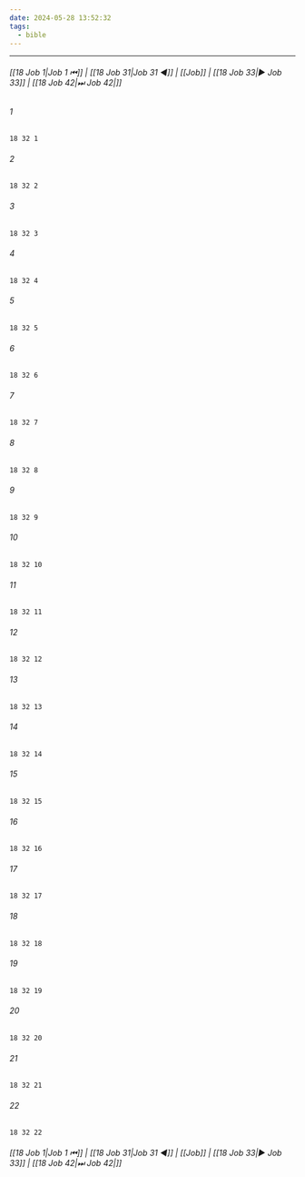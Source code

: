 ```yaml
---
date: 2024-05-28 13:52:32
tags:
  - bible
---
```

___

###### [[18 Job 1|Job 1 ⏮]] | [[18 Job 31|Job 31 ◀]] | [[Job]] | [[18 Job 33|▶ Job 33]] | [[18 Job 42|⏭ Job 42|]]

###### 1
``` verse
18 32 1 
```
###### 2
``` verse
18 32 2 
```
###### 3
``` verse
18 32 3 
```
###### 4
``` verse
18 32 4 
```
###### 5
``` verse
18 32 5 
```
###### 6
``` verse
18 32 6 
```
###### 7
``` verse
18 32 7 
```
###### 8
``` verse
18 32 8 
```
###### 9
``` verse
18 32 9 
```
###### 10
``` verse
18 32 10 
```
###### 11
``` verse
18 32 11 
```
###### 12
``` verse
18 32 12 
```
###### 13
``` verse
18 32 13 
```
###### 14
``` verse
18 32 14 
```
###### 15
``` verse
18 32 15 
```
###### 16
``` verse
18 32 16 
```
###### 17
``` verse
18 32 17 
```
###### 18
``` verse
18 32 18 
```
###### 19
``` verse
18 32 19 
```
###### 20
``` verse
18 32 20 
```
###### 21
``` verse
18 32 21 
```
###### 22
``` verse
18 32 22 
```

###### [[18 Job 1|Job 1 ⏮]] | [[18 Job 31|Job 31 ◀]] | [[Job]] | [[18 Job 33|▶ Job 33]] | [[18 Job 42|⏭ Job 42|]]

